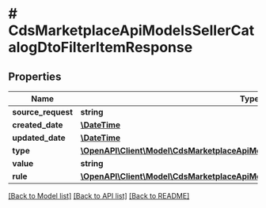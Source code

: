 # # CdsMarketplaceApiModelsSellerCatalogDtoFilterItemResponse

## Properties

Name | Type | Description | Notes
------------ | ------------- | ------------- | -------------
**source_request** | **string** |  | [optional]
**created_date** | [**\DateTime**](\DateTime.md) |  | [optional]
**updated_date** | [**\DateTime**](\DateTime.md) |  | [optional]
**type** | [**\OpenAPI\Client\Model\CdsMarketplaceApiModelsSellerCatalogEnumFilterCategory**](CdsMarketplaceApiModelsSellerCatalogEnumFilterCategory.md) |  | [optional]
**value** | **string** |  | [optional]
**rule** | [**\OpenAPI\Client\Model\CdsMarketplaceApiModelsSellerCatalogEnumCatalogFilterRule**](CdsMarketplaceApiModelsSellerCatalogEnumCatalogFilterRule.md) |  | [optional]

[[Back to Model list]](../../README.md#models) [[Back to API list]](../../README.md#endpoints) [[Back to README]](../../README.md)

